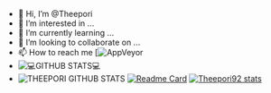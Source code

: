 - 👋 Hi, I’m @Theepori
- 👀 I’m interested in ...
- 🌱 I’m currently learning ...
- 💞️ I’m looking to collaborate on ...
- 📫 How to reach me 
  [![AppVeyor](https://img.shields.io/appveyor/build/theepori/github)
- ![💻GITHUB STATS💻](https://github-readme-stats.vercel.app/api?username=Theepori92&theme=radical)
- ![THEEPORI GITHUB STATS](https://github-readme-stats.vercel.app/api?username=Theepori92&theme=dark&show_icons=true)
[![Readme Card](https://github-readme-stats.vercel.app/api/pin/?username=Theepori92&repo=github-readme-stats)](https://github.com/Theepori92/github-readme-stats)
[![Theepori92 stats](https://github-readme-stats.vercel.app/api/wakatime?username=Theepori92)](https://github.com/Theepori92/github-readme-stats)
